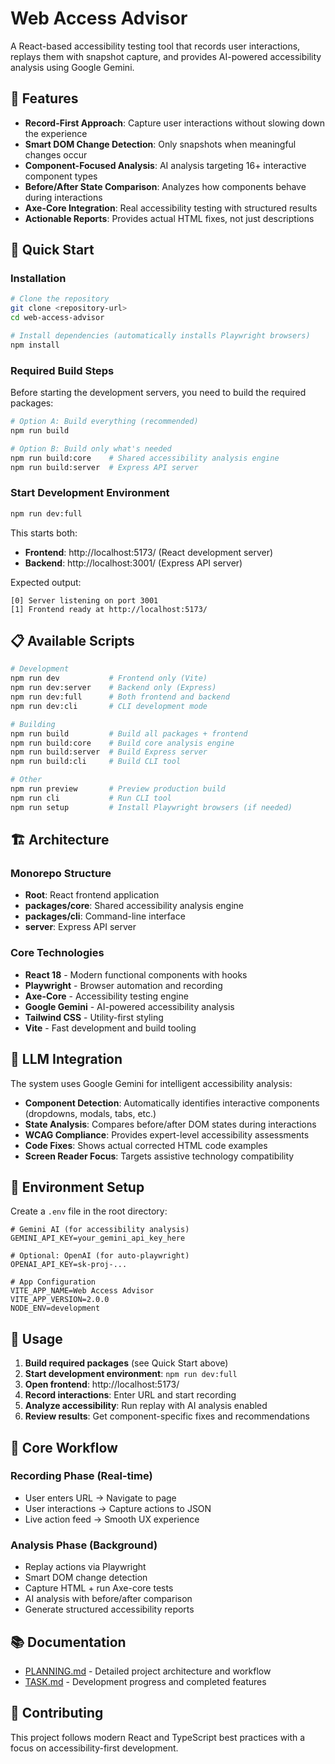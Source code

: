 # Web Access Advisor

A React-based accessibility testing tool that records user interactions, replays them with snapshot capture, and provides AI-powered accessibility analysis using Google Gemini.

## 🎯 Features

- **Record-First Approach**: Capture user interactions without slowing down the experience
- **Smart DOM Change Detection**: Only snapshots when meaningful changes occur  
- **Component-Focused Analysis**: AI analysis targeting 16+ interactive component types
- **Before/After State Comparison**: Analyzes how components behave during interactions
- **Axe-Core Integration**: Real accessibility testing with structured results
- **Actionable Reports**: Provides actual HTML fixes, not just descriptions

## 🚀 Quick Start

### Installation

```bash
# Clone the repository
git clone <repository-url>
cd web-access-advisor

# Install dependencies (automatically installs Playwright browsers)
npm install
```

### Required Build Steps

Before starting the development servers, you need to build the required packages:

```bash
# Option A: Build everything (recommended)
npm run build

# Option B: Build only what's needed
npm run build:core    # Shared accessibility analysis engine
npm run build:server  # Express API server
```

### Start Development Environment

```bash
npm run dev:full
```

This starts both:
- **Frontend**: http://localhost:5173/ (React development server)
- **Backend**: http://localhost:3001/ (Express API server)

Expected output:
```
[0] Server listening on port 3001
[1] Frontend ready at http://localhost:5173/
```

## 📋 Available Scripts

```bash
# Development
npm run dev           # Frontend only (Vite)
npm run dev:server    # Backend only (Express)
npm run dev:full      # Both frontend and backend
npm run dev:cli       # CLI development mode

# Building
npm run build         # Build all packages + frontend
npm run build:core    # Build core analysis engine
npm run build:server  # Build Express server
npm run build:cli     # Build CLI tool

# Other
npm run preview       # Preview production build
npm run cli           # Run CLI tool
npm run setup         # Install Playwright browsers (if needed)
```

## 🏗️ Architecture

### Monorepo Structure
- **Root**: React frontend application
- **packages/core**: Shared accessibility analysis engine
- **packages/cli**: Command-line interface
- **server**: Express API server

### Core Technologies
- **React 18** - Modern functional components with hooks
- **Playwright** - Browser automation and recording
- **Axe-Core** - Accessibility testing engine  
- **Google Gemini** - AI-powered accessibility analysis
- **Tailwind CSS** - Utility-first styling
- **Vite** - Fast development and build tooling

## 🧠 LLM Integration

The system uses Google Gemini for intelligent accessibility analysis:

- **Component Detection**: Automatically identifies interactive components (dropdowns, modals, tabs, etc.)
- **State Analysis**: Compares before/after DOM states during interactions
- **WCAG Compliance**: Provides expert-level accessibility assessments
- **Code Fixes**: Shows actual corrected HTML code examples
- **Screen Reader Focus**: Targets assistive technology compatibility

## 🔧 Environment Setup

Create a `.env` file in the root directory:

```env
# Gemini AI (for accessibility analysis)
GEMINI_API_KEY=your_gemini_api_key_here

# Optional: OpenAI (for auto-playwright)
OPENAI_API_KEY=sk-proj-...

# App Configuration
VITE_APP_NAME=Web Access Advisor
VITE_APP_VERSION=2.0.0
NODE_ENV=development
```

## 📖 Usage

1. **Build required packages** (see Quick Start above)
2. **Start development environment**: `npm run dev:full`
3. **Open frontend**: http://localhost:5173/
4. **Record interactions**: Enter URL and start recording
5. **Analyze accessibility**: Run replay with AI analysis enabled
6. **Review results**: Get component-specific fixes and recommendations

## 🧪 Core Workflow

### Recording Phase (Real-time)
- User enters URL → Navigate to page
- User interactions → Capture actions to JSON
- Live action feed → Smooth UX experience

### Analysis Phase (Background)
- Replay actions via Playwright
- Smart DOM change detection
- Capture HTML + run Axe-core tests
- AI analysis with before/after comparison
- Generate structured accessibility reports

## 📚 Documentation

- [PLANNING.md](PLANNING.md) - Detailed project architecture and workflow
- [TASK.md](TASK.md) - Development progress and completed features

## 🤝 Contributing

This project follows modern React and TypeScript best practices with a focus on accessibility-first development.
